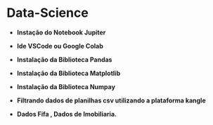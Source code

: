 # Data-Science


* **Instação do Notebook Jupiter**
* **Ide VSCode ou Google Colab**
* **Instalação da Biblioteca Pandas**
* **Instalação da Biblioteca Matplotlib**
* **Instalação da Biblioteca Numpay** 

* **Filtrando dados de planilhas csv utilizando a plataforma kangle**
* **Dados Fifa , Dados de Imobiliaria.**



        



